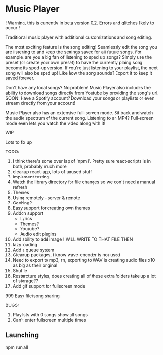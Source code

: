 # Music Player

! Warning, this is currently in beta version 0.2. Errors and glitches likely to occur !

Traditional music player with additional customizations and song editing.

The most exciting feature is the song editing! Seamlessly edit the song you are listening to and keep the settings saved for all future songs. For example, are you a big fan of listening to sped up songs? Simply use the preset (or create your own preset) to have the currently plaing song become its sped-up version. If you're just listening to your playlist, the next song will also be sped up! Like how the song sounds? Export it to keep it saved forever.

Don't have any local songs? No problem! Music Player also includes the ability to download songs directly from Youtube by providing the song's url.
<br>SOON: Have a Spotify account? Download your songs or playlists or even stream directly from your account!

Music Player also has an extensive full-screen mode. Sit back and watch the audio spectrum of the current song. Listening to an MP4? Full-screen mode even lets you watch the video along with it!

WIP

Lots to fix up

TODO:

1. I think there's some over lap of 'npm i'. Pretty sure react-scripts is in both, probably much more
2. cleanup react-app, lots of unused stuff
3. implement testing
4. Watch the library directory for file changes so we don't need a manual refresh
5. Themes
6. Using remotely - server & remote
7. Caching?
8. Easy support for creating own themes
9. Addon support
   - Lyrics
   - Themes?
   - Youtube?
   - Audio edit plugins
10. Add ability to add image ! WILL WRITE TO THAT FILE THEN
11. lazy loading
12. Add a queue system
13. Cleanup packages, I know wave-encoder is not used
14. Need to export to mp3, rn, exporting to WAV is creating audio files x10 as big as their original
15. Shuffle
16. Resturcture styles, does creating all of these extra folders take up a lot of storage??
17. Add gif support for fullscreen mode

999 Easy file/song sharing

BUGS:

1.  Playlists with 0 songs show all songs
2.  Can't enter fullscreen multiple times

## Launching

npm run all
